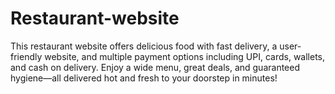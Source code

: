 # Restaurant-website
This restaurant website offers delicious food with fast delivery, a user-friendly website, and multiple payment options including UPI, cards, wallets, and cash on delivery. Enjoy a wide menu, great deals, and guaranteed hygiene—all delivered hot and fresh to your doorstep in minutes!
